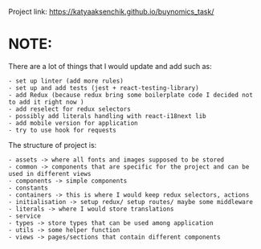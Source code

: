 Project link: https://katyaaksenchik.github.io/buynomics_task/

# NOTE:

There are a lot of things that I would update and add such as:

    - set up linter (add more rules)
    - set up and add tests (jest + react-testing-library)
    - add Redux (because redux bring some boilerplate code I decided not to add it right now )
    - add reselect for redux selectors 
    - possibly add literals handling with react-i18next lib
    - add mobile version for application
    - try to use hook for requests

The structure of project is:

    - assets -> where all fonts and images supposed to be stored
    - common -> components that are specific for the project and can be used in different views
    - components -> simple components 
    - constants
    - containers -> this is where I would keep redux selectors, actions
    - initialisation -> setup redux/ setup routes/ maybe some middleware
    - literals -> where I would store translations
    - service
    - types -> store types that can be used among application
    - utils -> some helper function
    - views -> pages/sections that contain different components
